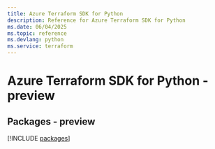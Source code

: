 ```yaml
---
title: Azure Terraform SDK for Python
description: Reference for Azure Terraform SDK for Python
ms.date: 06/04/2025
ms.topic: reference
ms.devlang: python
ms.service: terraform
---
```

# Azure Terraform SDK for Python - preview
## Packages - preview
[!INCLUDE [packages](terraform-index.md)]